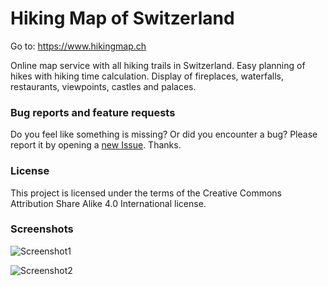 # Hiking Map of Switzerland

Go to: https://www.hikingmap.ch

Online map service with all hiking trails in Switzerland. Easy planning of hikes with hiking time calculation. Display of fireplaces, waterfalls, restaurants, viewpoints, castles and palaces.

### Bug reports and feature requests

Do you feel like something is missing? Or did you encounter a bug? Please report it by opening a [new Issue](https://github.com/Pascalco/hikingmap/issues/new). Thanks.

### License

This project is licensed under the terms of the Creative Commons Attribution Share Alike 4.0 International license.

### Screenshots

![Screenshot1](https://user-images.githubusercontent.com/11561721/141643638-b407d580-cae4-4073-9200-e57f1cce3598.png)

![Screenshot2](https://user-images.githubusercontent.com/11561721/141643640-105b662e-578f-4e6e-8537-a80a72f97616.png)
